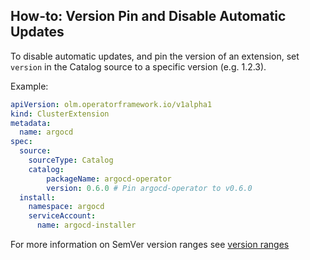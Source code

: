 ## How-to: Version Pin and Disable Automatic Updates

To disable automatic updates, and pin the version of an extension, set `version` in the Catalog source to a specific version (e.g. 1.2.3).

Example:

```yaml
apiVersion: olm.operatorframework.io/v1alpha1
kind: ClusterExtension
metadata:
  name: argocd
spec:
  source:
    sourceType: Catalog
    catalog:
        packageName: argocd-operator
        version: 0.6.0 # Pin argocd-operator to v0.6.0
  install:
    namespace: argocd
    serviceAccount:
      name: argocd-installer
```

For more information on SemVer version ranges see [version ranges](version-ranges.md)
